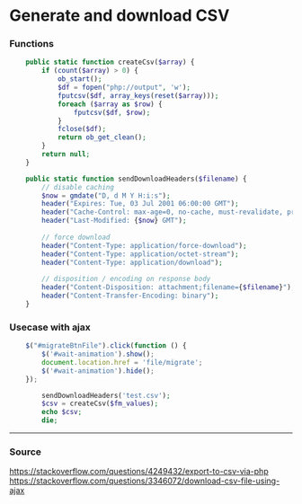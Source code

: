 # Generate and download CSV

### Functions

```php
	public static function createCsv($array) {
		if (count($array) > 0) {
			ob_start();
			$df = fopen("php://output", 'w');
			fputcsv($df, array_keys(reset($array)));
			foreach ($array as $row) {
				fputcsv($df, $row);
			}
			fclose($df);
			return ob_get_clean();
		}
		return null;
	}
```

```php
	public static function sendDownloadHeaders($filename) {
		// disable caching
		$now = gmdate("D, d M Y H:i:s");
		header("Expires: Tue, 03 Jul 2001 06:00:00 GMT");
		header("Cache-Control: max-age=0, no-cache, must-revalidate, proxy-revalidate");
		header("Last-Modified: {$now} GMT");
		
		// force download
		header("Content-Type: application/force-download");
		header("Content-Type: application/octet-stream");
		header("Content-Type: application/download");
		
		// disposition / encoding on response body
		header("Content-Disposition: attachment;filename={$filename}");
		header("Content-Transfer-Encoding: binary");
	}
```

### Usecase with ajax

```js
    $("#migrateBtnFile").click(function () {
        $('#wait-animation').show();
        document.location.href = 'file/migrate';
        $('#wait-animation').hide();
    });
```

```php
		sendDownloadHeaders('test.csv');
		$csv = createCsv($fm_values);
		echo $csv;
		die;
```


----

### Source
https://stackoverflow.com/questions/4249432/export-to-csv-via-php
https://stackoverflow.com/questions/3346072/download-csv-file-using-ajax


